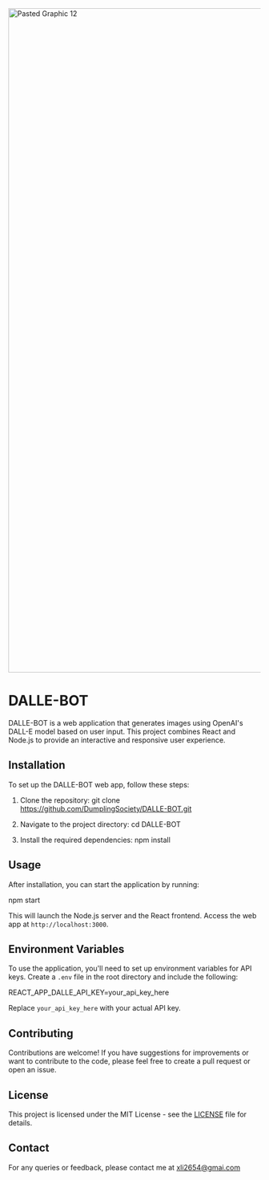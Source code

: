 
<img width="1324" alt="Pasted Graphic 12" src="https://github.com/DumplingSociety/DALLE-Chatbot/assets/17693885/3e859c3a-f55b-4a10-84e2-dac1c3ada10b">


# DALLE-BOT

DALLE-BOT is a web application that generates images using OpenAI's DALL-E model based on user input. This project combines React and Node.js to provide an interactive and responsive user experience.

## Installation

To set up the DALLE-BOT web app, follow these steps:

1. Clone the repository:
   git clone https://github.com/DumplingSociety/DALLE-BOT.git

2. Navigate to the project directory:
   cd DALLE-BOT

3. Install the required dependencies:
   npm install

## Usage

After installation, you can start the application by running:

npm start

This will launch the Node.js server and the React frontend. Access the web app at `http://localhost:3000`.

## Environment Variables

To use the application, you'll need to set up environment variables for API keys. Create a `.env` file in the root directory and include the following:

REACT_APP_DALLE_API_KEY=your_api_key_here

Replace `your_api_key_here` with your actual API key.

## Contributing

Contributions are welcome! If you have suggestions for improvements or want to contribute to the code, please feel free to create a pull request or open an issue.

## License

This project is licensed under the MIT License - see the [LICENSE](LICENSE) file for details.

## Contact

For any queries or feedback, please contact me at xli2654@gmai.com
